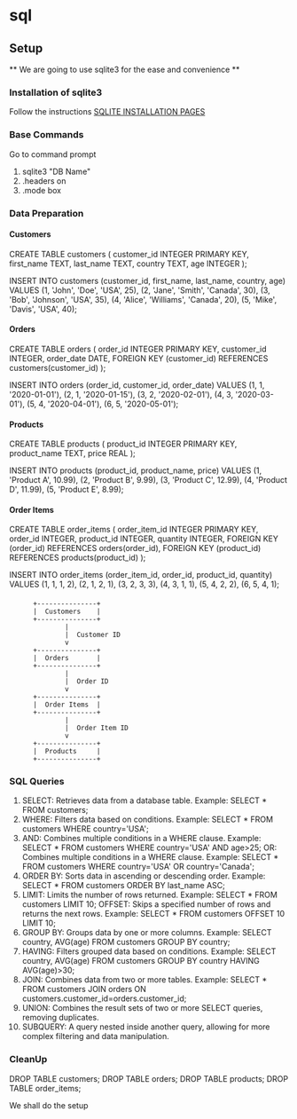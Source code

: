 # sql

## Setup
** We are going to use sqlite3 for the ease and convenience **
### Installation of sqlite3
Follow the instructions
[SQLITE INSTALLATION PAGES](https://www.sqlite.org/download.html)
### Base Commands
Go to command prompt
1. sqlite3 "DB Name"
2. .headers on
3. .mode box

### Data Preparation
#### Customers
CREATE TABLE customers (
    customer_id INTEGER PRIMARY KEY,
    first_name TEXT,
    last_name TEXT,
    country TEXT,
    age INTEGER
);

INSERT INTO customers (customer_id, first_name, last_name, country, age)
VALUES
    (1, 'John', 'Doe', 'USA', 25),
    (2, 'Jane', 'Smith', 'Canada', 30),
    (3, 'Bob', 'Johnson', 'USA', 35),
    (4, 'Alice', 'Williams', 'Canada', 20),
    (5, 'Mike', 'Davis', 'USA', 40);
#### Orders
CREATE TABLE orders (
    order_id INTEGER PRIMARY KEY,
    customer_id INTEGER,
    order_date DATE,
    FOREIGN KEY (customer_id) REFERENCES customers(customer_id)
);

INSERT INTO orders (order_id, customer_id, order_date)
VALUES
    (1, 1, '2020-01-01'),
    (2, 1, '2020-01-15'),
    (3, 2, '2020-02-01'),
    (4, 3, '2020-03-01'),
    (5, 4, '2020-04-01'),
    (6, 5, '2020-05-01');
#### Products
CREATE TABLE products (
    product_id INTEGER PRIMARY KEY,
    product_name TEXT,
    price REAL
);

INSERT INTO products (product_id, product_name, price)
VALUES
    (1, 'Product A', 10.99),
    (2, 'Product B', 9.99),
    (3, 'Product C', 12.99),
    (4, 'Product D', 11.99),
    (5, 'Product E', 8.99);
#### Order Items
CREATE TABLE order_items (
    order_item_id INTEGER PRIMARY KEY,
    order_id INTEGER,
    product_id INTEGER,
    quantity INTEGER,
    FOREIGN KEY (order_id) REFERENCES orders(order_id),
    FOREIGN KEY (product_id) REFERENCES products(product_id)
);

INSERT INTO order_items (order_item_id, order_id, product_id, quantity)
VALUES
    (1, 1, 1, 2),
    (2, 1, 2, 1),
    (3, 2, 3, 3),
    (4, 3, 1, 1),
    (5, 4, 2, 2),
    (6, 5, 4, 1);


####
          +---------------+
          |  Customers    |
          +---------------+
                  |
                  |  Customer ID
                  v
          +---------------+
          |  Orders       |
          +---------------+
                  |
                  |  Order ID
                  v
          +---------------+
          |  Order Items  |
          +---------------+
                  |
                  |  Order Item ID
                  v
          +---------------+
          |  Products     |
          +---------------+


          
### SQL Queries
1. SELECT: Retrieves data from a database table. Example: SELECT * FROM customers;
2. WHERE: Filters data based on conditions. Example: SELECT * FROM customers WHERE country='USA';
3. AND: Combines multiple conditions in a WHERE clause. Example: SELECT * FROM customers WHERE country='USA' AND age>25;
OR: Combines multiple conditions in a WHERE clause. Example: SELECT * FROM customers WHERE country='USA' OR country='Canada';
4. ORDER BY: Sorts data in ascending or descending order. Example: SELECT * FROM customers ORDER BY last_name ASC;
5. LIMIT: Limits the number of rows returned. Example: SELECT * FROM customers LIMIT 10;
OFFSET: Skips a specified number of rows and returns the next rows. Example: SELECT * FROM customers OFFSET 10 LIMIT 10;
6. GROUP BY: Groups data by one or more columns. Example: SELECT country, AVG(age) FROM customers GROUP BY country;
7. HAVING: Filters grouped data based on conditions. Example: SELECT country, AVG(age) FROM customers GROUP BY country HAVING AVG(age)>30;
8. JOIN: Combines data from two or more tables. Example: SELECT * FROM customers JOIN orders ON customers.customer_id=orders.customer_id;
9. UNION: Combines the result sets of two or more SELECT queries, removing duplicates.
10. SUBQUERY: A query nested inside another query, allowing for more complex filtering and data manipulation.

### CleanUp
DROP TABLE customers;
DROP TABLE orders;
DROP TABLE products;
DROP TABLE order_items;


We shall do the setup
